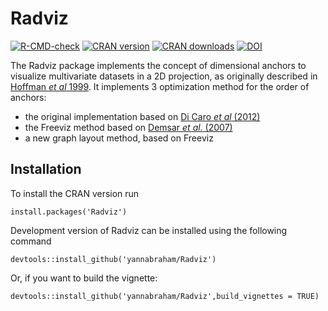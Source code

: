 # Radviz

[![R-CMD-check](https://github.com/yannabraham/Radviz/workflows/R-CMD-check/badge.svg)](https://github.com/yannabraham/Radviz/actions)
[![CRAN version](http://www.r-pkg.org/badges/version/Radviz)](https://cran.r-project.org/package=Radviz)
[![CRAN downloads](https://cranlogs.r-pkg.org/badges/grand-total/Radviz)](https://cran.r-project.org/package=Radviz)
[![DOI](https://zenodo.org/badge/46946711.svg)](https://zenodo.org/badge/latestdoi/46946711)

The Radviz package implements the concept of dimensional anchors to visualize multivariate datasets in a 2D projection, as originally described in [Hoffman *et al* 1999](http://citeseerx.ist.psu.edu/viewdoc/summary?doi=10.1.1.135.889). It implements 3 optimization method for the order of anchors:

 - the original implementation based on [Di Caro *et al* (2012)](http://link.springer.com/chapter/10.1007/978-3-642-13672-6_13)
 - the Freeviz method based on [Demsar *et al.* (2007)](doi:10.1016/j.jbi.2007.03.010)
 - a new graph layout method, based on Freeviz

## Installation

To install the CRAN version run

```
install.packages('Radviz')
```

Development version of Radviz can be installed using the following command

```
devtools::install_github('yannabraham/Radviz')
```

Or, if you want to build the vignette:

```
devtools::install_github('yannabraham/Radviz',build_vignettes = TRUE)
```
